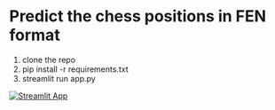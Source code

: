 # Predict the chess positions in FEN format

1. clone the repo
2. pip install -r requirements.txt
3. streamlit run app.py



[![Streamlit App](https://static.streamlit.io/badges/streamlit_badge_black_white.svg)](https://enviz-chess-position-streamlit-app-fqz2n4.streamlitapp.com/)
